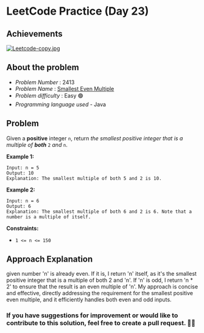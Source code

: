 # LeetCode Practice  (Day 23)

## Achievements

[![Leetcode-copy.jpg](https://i.postimg.cc/TwXNp6hm/Leetcode-copy.jpg)](https://postimg.cc/QB0JyvQx)

## About the problem
- *Problem Number* : 2413
- *Problem Name* :  [Smallest Even Multiple](https://leetcode.com/problems/smallest-even-multiple/description/ "https://leetcode.com/problems/smallest-even-multiple/description/")
- *Problem difficulty* : Easy 🟢
- *Programming language used* - Java

## Problem

Given a **positive** integer `n`, return _the smallest positive integer that is a multiple of  **both**_ `2` _and_ `n`.

**Example 1:**

```
Input: n = 5
Output: 10
Explanation: The smallest multiple of both 5 and 2 is 10.
```

**Example 2:**

```
Input: n = 6
Output: 6
Explanation: The smallest multiple of both 6 and 2 is 6. Note that a number is a multiple of itself.
```

**Constraints:**

-   `1 <= n <= 150`

## Approach Explanation

given number 'n' is already even. If it is, I return 'n' itself, as it's the smallest positive integer that is a multiple of both 2 and 'n'. If 'n' is odd, I return 'n * 2' to ensure that the result is an even multiple of 'n'. My approach is concise and effective, directly addressing the requirement for the smallest positive even multiple, and it efficiently handles both even and odd inputs.

### If you have suggestions for improvement or would like to contribute to this solution, feel free to create a pull request. 🙌😇
